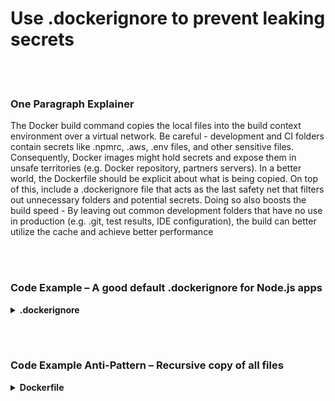 # Use .dockerignore to prevent leaking secrets

<br/><br/>

### One Paragraph Explainer

The Docker build command copies the local files into the build context environment over a virtual network. Be careful - development and CI folders contain secrets like .npmrc, .aws, .env files, and other sensitive files. Consequently, Docker images might hold secrets and expose them in unsafe territories (e.g. Docker repository, partners servers). In a better world, the Dockerfile should be explicit about what is being copied. On top of this, include a .dockerignore file that acts as the last safety net that filters out unnecessary folders and potential secrets. Doing so also boosts the build speed - By leaving out common development folders that have no use in production (e.g. .git, test results, IDE configuration), the build can better utilize the cache and achieve better performance

<br/><br/>

### Code Example – A good default .dockerignore for Node.js apps

<details>
<summary><strong>.dockerignore</strong></summary>

```
**/node_modules/
**/.git
**/README.md
**/LICENSE
**/.vscode
**/npm-debug.log
**/coverage
**/.env
**/.editorconfig
**/.aws
```

</details>

<br/><br/>

### Code Example Anti-Pattern – Recursive copy of all files

<details>
<summary><strong>Dockerfile</strong></summary>

```
FROM node:12-slim AS build
WORKDIR /usr/src/app
# The next line copies everything
COPY . .

# The rest comes here

```

</details>
